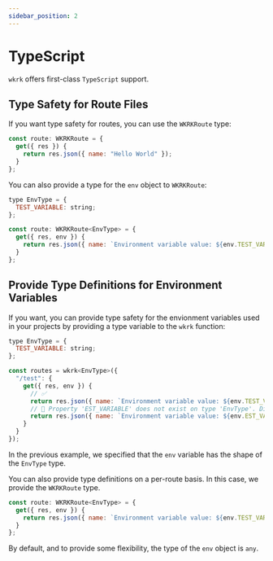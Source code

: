 ```yaml
---
sidebar_position: 2
---
```


# TypeScript

`wkrk` offers first-class `TypeScript` support.

## Type Safety for Route Files
If you want type safety for routes, you can use the `WKRKRoute` type:

```js
const route: WKRKRoute = {
  get({ res }) {
    return res.json({ name: "Hello World" });
  }
};
```

You can also provide a type for the `env` object to `WKRKRoute`:

```js
type EnvType = {
  TEST_VARIABLE: string;
};

const route: WKRKRoute<EnvType> = {
  get({ res, env }) {
    return res.json({ name: `Environment variable value: ${env.TEST_VARIABLE}` });
  }
};
```

## Provide Type Definitions for Environment Variables

If you want, you can provide type safety for the envionment variables used in your projects by providing a type variable to the `wkrk` function:

```js
type EnvType = {
  TEST_VARIABLE: string;
};

const routes = wkrk<EnvType>({
  "/test": {
    get({ res, env }) {
      // ✅
      return res.json({ name: `Environment variable value: ${env.TEST_VARIABLE}` });
      // 🚫 Property 'EST_VARIABLE' does not exist on type 'EnvType'. Did you mean 'TEST_VARIABLE'?
      return res.json({ name: `Environment variable value: ${env.EST_VARIABLE}` });
    }
  }
});
```

In the previous example, we specified that the `env` variable has the shape of the `EnvType` type.

You can also provide type definitions on a per-route basis. In this case, we
provide the `WKRKRoute` type. 

```js
const route: WKRKRoute<EnvType> = {
  get({ res, env }) {
    return res.json({ name: `Environment variable value: ${env.TEST_VARIABLE}` });
  }
};
```

By default, and to provide some flexibility, the type of the `env` object is `any`.
